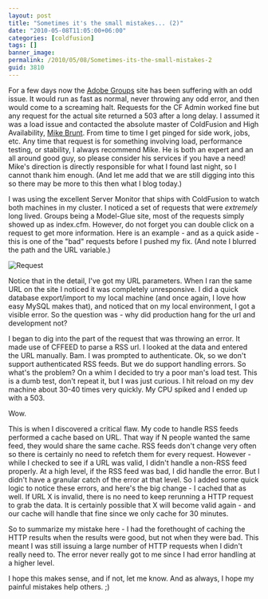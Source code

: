 ```yaml
---
layout: post
title: "Sometimes it's the small mistakes... (2)"
date: "2010-05-08T11:05:00+06:00"
categories: [coldfusion]
tags: []
banner_image: 
permalink: /2010/05/08/Sometimes-its-the-small-mistakes-2
guid: 3810
---
```


For a few days now the <a href="http://groups.adobe.com">Adobe Groups</a> site has been suffering with an odd issue. It would run as fast as normal, never throwing any odd error, and then would come to a screaming halt. Requests for the CF Admin worked fine but any request for the actual site returned a 503 after a long delay. I assumed it was a load issue and contacted the absolute master of ColdFusion and High Availability, <a href="http://www.go2ria.com/">Mike Brunt</a>. From time to time I get pinged for side work, jobs, etc. Any time that request is for something involving load, performance testing, or stability, I always recommend Mike. He is both an expert and an all around good guy, so please consider his services if you have a need! Mike's direction is directly responsible for what I found last night, so I cannot thank him enough. (And let me add that we are still digging into this so there may be more to this then what I blog today.)

I was using the excellent Server Monitor that ships with ColdFusion to watch both machines in my cluster. I noticed a set of requests that were <i>extremely</i> long lived. Groups being a Model-Glue site, most of the requests simply showed up as index.cfm. However, do not forget you can double click on a request to get more information. Here is an example - and as a quick aside - this is one of the "bad" requests before I pushed my fix. (And note I blurred the path and the URL variable.)

<img src="https://static.raymondcamden.com/images/reqshot.png" title="Request" />

Notice that in the detail, I've got my URL parameters. When I ran the same URL on the site I noticed it was completely unresponsive. I did a quick database export/import to my local machine (and once again, I love how easy MySQL makes that), and noticed that on my local environment, I got a visible error. So the question was - why did production hang for the url and development not?

I began to dig into the part of the request that was throwing an error. It made use of CFFEED to parse a RSS url. I looked at the data and entered the URL manually. Bam. I was prompted to authenticate. Ok, so we don't support authenticated RSS feeds. But we do support handling errors. So what's the problem? On a whim I decided to try a poor man's load test. This is a dumb test, don't repeat it, but I was just curious. I hit reload on my dev machine about 30-40 times very quickly. My CPU spiked and I ended up with a 503. 

Wow.

This is when I discovered a critical flaw. My code to handle RSS feeds performed a cache based on URL. That way if N people wanted the same feed, they would share the same cache. RSS feeds don't change very often so there is certainly no need to refetch them for every request. However - while I checked to see if a URL was valid, I didn't handle a non-RSS feed properly. At a high level, if the RSS feed was bad, I did handle the error. But I didn't have a granular catch of the error at that level. So I added some quick logic to notice these errors, and here's the big change - I cached that as well. If URL X is invalid, there is no need to keep rerunning a HTTP request to grab the data. It is certainly possible that X will become valid again - and our cache will handle that fine since we only cache for 30 minutes. 

So to summarize my mistake here - I had the forethought of caching the HTTP results when the results were good, but not when they were bad. This meant I was still issuing a large number of HTTP requests when I didn't really need to. The error never really got to me since I had error handling at a higher level. 

I hope this makes sense, and if not, let me know. And as always, I hope my painful mistakes help others. ;)